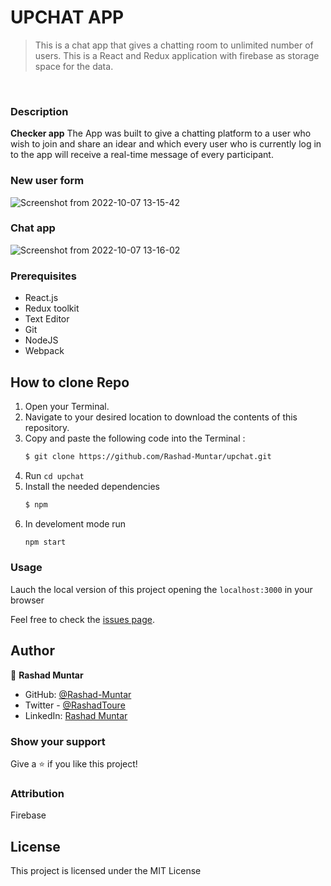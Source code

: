 # UPCHAT APP

> This is a chat app that gives a chatting room to unlimited number of users. This is a React and Redux application with firebase as storage space for the data.


<br/>

### Description
<b>Checker app</b> The App was built to give a chatting platform to a user who wish to join and share an idear and which every user who is currently log in to the app will receive a real-time message of every participant.

### New user form
![Screenshot from 2022-10-07 13-15-42](https://user-images.githubusercontent.com/58520480/194563774-5dc29253-de60-47ec-9af6-668c4ad5bfd1.png)

### Chat app
![Screenshot from 2022-10-07 13-16-02](https://user-images.githubusercontent.com/58520480/194563921-e61ab84a-a48c-49fe-93bd-20e2a26bde77.png)

### Prerequisites
- React.js
- Redux toolkit
- Text Editor
- Git
- NodeJS
- Webpack

## How to clone Repo
1. Open your Terminal.
2. Navigate to your desired location to download the contents of this repository.
3. Copy and paste the following code into the Terminal :
   ```bash
   $ git clone https://github.com/Rashad-Muntar/upchat.git
   ```
4. Run `cd upchat`
5. Install the needed dependencies 
    ```bash
    $ npm
    ```
6. In develoment mode run 
    ```bash
    npm start
    ```

### Usage
Lauch the local version of this project opening the `localhost:3000` in your browser


Feel free to check the [issues page](https://github.com/Rashad-Muntar/upnex/issues).

## Author

👤 **Rashad Muntar**

- GitHub: [@Rashad-Muntar](https://github.com/Rashad-Muntar)
- Twitter - [@RashadToure](https://twitter.com/RashadToure)
- LinkedIn: [Rashad Muntar](https://www.linkedin.com/in/rashad-muntar/)

### Show your support

Give a ⭐️ if you like this project!

### Attribution
Firebase


## License


This project is licensed under the MIT License
